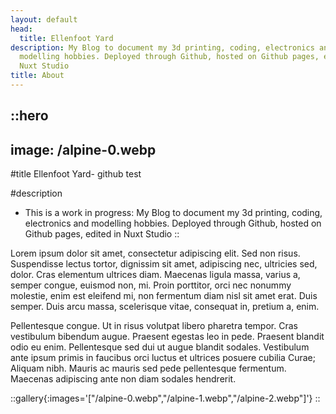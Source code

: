 ```yaml
---
layout: default
head:
  title: Ellenfoot Yard
description: My Blog to document my 3d printing, coding, electronics and
  modelling hobbies. Deployed through Github, hosted on Github pages, edited in
  Nuxt Studio
title: About
---
```


::hero
---
image: /alpine-0.webp
---
#title
Ellenfoot Yard- github test

#description
- This is a work in progress: My Blog to document my 3d printing, coding, electronics and modelling hobbies. Deployed through Github, hosted on Github pages, edited in Nuxt Studio
::

Lorem ipsum dolor sit amet, consectetur adipiscing elit. Sed non risus. Suspendisse lectus tortor, dignissim sit amet, adipiscing nec, ultricies sed, dolor. Cras elementum ultrices diam. Maecenas ligula massa, varius a, semper congue, euismod non, mi. Proin porttitor, orci nec nonummy molestie, enim est eleifend mi, non fermentum diam nisl sit amet erat. Duis semper. Duis arcu massa, scelerisque vitae, consequat in, pretium a, enim.

Pellentesque congue. Ut in risus volutpat libero pharetra tempor. Cras vestibulum bibendum augue. Praesent egestas leo in pede. Praesent blandit odio eu enim. Pellentesque sed dui ut augue blandit sodales. Vestibulum ante ipsum primis in faucibus orci luctus et ultrices posuere cubilia Curae; Aliquam nibh. Mauris ac mauris sed pede pellentesque fermentum. Maecenas adipiscing ante non diam sodales hendrerit.

::gallery{:images='["/alpine-0.webp","/alpine-1.webp","/alpine-2.webp"]'}
::
